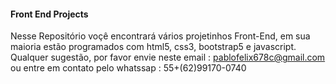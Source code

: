 #### Front End Projects #####

  Nesse Repositório voçê encontrará vários projetinhos Front-End, em sua maioria estão programados com html5, css3, bootstrap5 e javascript.
 Qualquer sugestão, por favor envie neste email : pablofelix678c@gmail.com ou entre em contato pelo whatssap : 55+(62)99170-0740


